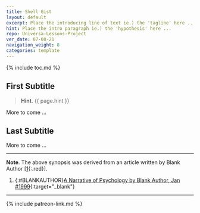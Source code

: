 ```yaml
---
title: Shell Gist
layout: default
excerpt: Place the introducing line of text ie.) the 'tagline' here ...
hint: Place the intro paragraph ie.) the 'hypothesis' here ...
repo: Universa-Lessons-Project
ver_date: 07-08-21
navigation_weight: 8
categories: template
---
```

{% include toc.md %}

## First Subtitle

> **Hint**. {{ page.hint }}

More to come ...

## Last Subtitle

More to come ...

***

**Note**. The above synopsis was derived from an article written by Blank Author [[1](#BLANKAUTHOR){:.red}].

1. {:#BLANKAUTHOR}[A Narrative of Psychology by Blank Author, Jan #1999](http://cowles.yale.edu/sites/default/files/files/pub/d20/d2069.pdf){:target="_blank"}

***

{% include patreon-link.md %}
